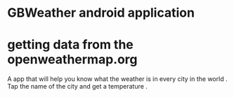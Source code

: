 # GBWeather android application
# getting data from the openweathermap.org 
A app that will help you know what the weather is in every city in the world . Tap the name of the city and get a temperature .
